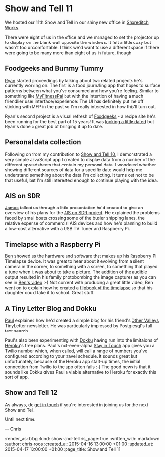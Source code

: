 Show and Tell 11
================

We hosted our 11th Show and Tell in our shiny new office in [Shoreditch Works][].

There were eight of us in the office and we managed to set the projector up to display on the blank wall opposite the windows. It felt a little cosy but wasn't too uncomfortable. I think we'd want to use a different space if there were going to be many more than eight of us in future, though.

## Foodgeeks and Bummy Tummy

[Ryan][] started proceedings by talking about two related projects he's currently working on. The first is a food journaling app that hopes to surface patterns between what you've consumed and how you're feeling. Similar to something like [MyFitnessPal][] but with the intention of having a much friendlier user interface/experience: The UI has definitely put me off sticking with MFP in the past so I'm really interested in how this'll turn out.

Ryan's second project is a visual refresh of [Foodgeeks][] - a recipe site he's been running for the best part of 15 years! It was [looking a little dated][foodgeeks-old] but Ryan's done a great job of bringing it up to date.

## Personal data collection

Following on from my contribution to [Show and Tell 10][], I demonstrated a very simple JavaScript app I created to display data from a number of the different spreadsheets that contain my personal data. I wondered whether showing different sources of data for a specific date would help me understand something about the data I'm collecting. It turns out not to be that useful, but I'm still interested enough to continue playing with the idea.

## AIS on SDR

[James][] talked us through a little presentation he'd created to give an overview of his plans for the [AIS on SDR project][]. He explained the problems faced by small boats crossing some of the busier shipping lanes, the relative expense of commercial AIS devices and how he's planning to build a low-cost alternative with a USB TV Tuner and Raspberry Pi.

## Timelapse with a Raspberry Pi

[Ben][] showed us the hardware and software that makes up his Raspberry Pi Timelapse device. It was great to hear about it evolving from a silent camera in the corner, to something with a screen, to something that played a tune when it was about to take a picture. The addition of the audible output resulted in his family photobombing the image captures as you can see in [Ben's video][] :-) Not content with producing a great little video, Ben went on to explain how he created a [flipbook of the timelapse][] so that his daughter could take it to school. Great stuff.

## A Tiny Letter Blog and Dokku

[Paul][] explained how he'd created a simple blog for his friend's [Other Valleys][] TinyLetter newsletter. He was particularly impressed by Postgresql's full text search.

Paul's also been experimenting with [Dokku][] having run into the limitaions of [Heroku][]'s free plans. Paul's not-even-alpha [Stay in Touch][] app gives you a Twilio number which, when called, will call a range of numbers you've configured according to your travel schedule. It sounds great but unfortunately, because of the Heroku app start-up times, the initial connection from Twilio to the app often fails :-( The good news is that it sounds like Dokku gives Paul a viable alternative to Heroku for exactly this sort of app.

## Show and Tell 12

As always, do [get in touch][] if you're interested in joining us for the next Show and Tell.

Until next time.

-- Chris

[AIS on SDR project]: https://github.com/freerange/ais-on-sdr/wiki
[Ben]: https://twitter.com/beng
[Ben's video]: https://www.youtube.com/watch?v=CQdIiMSg2KE
[Dokku]: https://github.com/progrium/dokku
[flipbook of the timelapse]: https://twitter.com/beng/status/580147488021155841
[foodgeeks-old]: https://web.archive.org/web/20150314235121/http://www.foodgeeks.com/
[Foodgeeks]: http://www.foodgeeks.com/recipes?order_by=rating
[get in touch]: /contact
[Heroku]: https://www.heroku.com/
[James]: /james-mead
[MyFitnessPal]: https://www.myfitnesspal.com/
[Other Valleys]: http://other-valleys.herokuapp.com/
[Paul]: http://po-ru.com/
[Ryan]: http://ryansnyder.me/
[Shoreditch Works]: http://shoreditchworks.com/
[Show and Tell 10]: /show-and-tell-10
[Stay in Touch]: https://stay-in-touch.herokuapp.com/

:render_as: blog
:kind: show-and-tell
:is_page: true
:written_with: markdown
:author: chris-roos
:created_at: 2015-04-16 13:00:00 +01:00
:updated_at: 2015-04-17 13:00:00 +01:00
:page_title: Show and Tell 11
